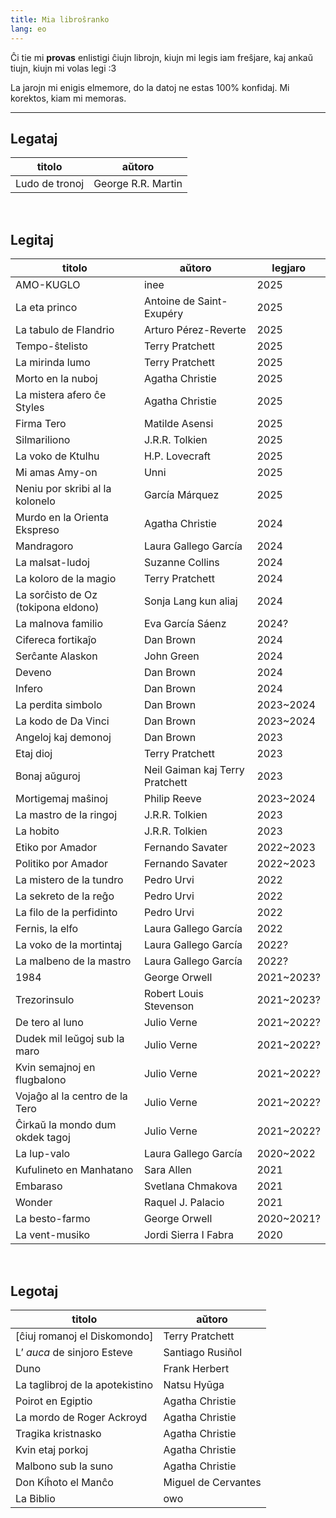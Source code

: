 ```yaml
---
title: Mia libroŝranko
lang: eo
---
```


Ĉi tie mi **provas** enlistigi ĉiujn librojn, kiujn mi legis iam freŝjare, kaj ankaŭ tiujn, kiujn mi volas legi :3

La jarojn mi enigis elmemore, do la datoj ne estas 100% konfidaj. Mi korektos, kiam mi memoras.

---

## Legataj

| titolo          | aŭtoro             |
| --------------- | ------------------ |
| Ludo de tronoj  | George R.R. Martin |

<br>

## Legitaj

| titolo                              | aŭtoro                          | legjaro    |
| ----------------------------------- | ------------------------------- | ---------- |
| AMO-KUGLO                           | inee                            | 2025       |
| La eta princo                       | Antoine de Saint-Exupéry        | 2025       |
| La tabulo de Flandrio               | Arturo Pérez-Reverte            | 2025       |
| Tempo-ŝtelisto                      | Terry Pratchett                 | 2025       |
| La mirinda lumo                     | Terry Pratchett                 | 2025       |
| Morto en la nuboj                   | Agatha Christie                 | 2025       |
| La mistera afero ĉe Styles          | Agatha Christie                 | 2025       |
| Firma Tero                          | Matilde Asensi                  | 2025       |
| Silmariliono                        | J.R.R. Tolkien                  | 2025       |
| La voko de Ktulhu                   | H.P. Lovecraft                  | 2025       |
| Mi amas Amy-on                      | Unni                            | 2025       |
| Neniu por skribi al la kolonelo     | García Márquez                  | 2025       |
| Murdo en la Orienta Ekspreso        | Agatha Christie                 | 2024       |
| Mandragoro                          | Laura Gallego García            | 2024       |
| La malsat-ludoj                     | Suzanne Collins                 | 2024       |
| La koloro de la magio               | Terry Pratchett                 | 2024       |
| La sorĉisto de Oz (tokipona eldono) | Sonja Lang kun aliaj            | 2024       |
| La malnova familio                  | Eva García Sáenz                | 2024?      |
| Cifereca fortikaĵo                  | Dan Brown                       | 2024       |
| Serĉante Alaskon                    | John Green                      | 2024       |
| Deveno                              | Dan Brown                       | 2024       |
| Infero                              | Dan Brown                       | 2024       |
| La perdita simbolo                  | Dan Brown                       | 2023~2024  |
| La kodo de Da Vinci                 | Dan Brown                       | 2023~2024  |
| Angeloj kaj demonoj                 | Dan Brown                       | 2023       |
| Etaj dioj                           | Terry Pratchett                 | 2023       |
| Bonaj aŭguroj                       | Neil Gaiman kaj Terry Pratchett | 2023       |
| Mortigemaj maŝinoj                  | Philip Reeve                    | 2023~2024  |
| La mastro de la ringoj              | J.R.R. Tolkien                  | 2023       |
| La hobito                           | J.R.R. Tolkien                  | 2023       |
| Etiko por Amador                    | Fernando Savater                | 2022~2023  |
| Politiko por Amador                 | Fernando Savater                | 2022~2023  |
| La mistero de la tundro             | Pedro Urvi                      | 2022       |
| La sekreto de la reĝo               | Pedro Urvi                      | 2022       |
| La filo de la perfidinto            | Pedro Urvi                      | 2022       |
| Fernis, la elfo                     | Laura Gallego García            | 2022       |
| La voko de la mortintaj             | Laura Gallego García            | 2022?      |
| La malbeno de la mastro             | Laura Gallego García            | 2022?      |
| 1984                                | George Orwell                   | 2021~2023? |
| Trezorinsulo                        | Robert Louis Stevenson          | 2021~2023? |
| De tero al luno                     | Julio Verne                     | 2021~2022? |
| Dudek mil leŭgoj sub la maro        | Julio Verne                     | 2021~2022? |
| Kvin semajnoj en flugbalono         | Julio Verne                     | 2021~2022? |
| Vojaĝo al la centro de la Tero      | Julio Verne                     | 2021~2022? |
| Ĉirkaŭ la mondo dum okdek tagoj     | Julio Verne                     | 2021~2022? |
| La lup-valo                         | Laura Gallego García            | 2020~2022  |
| Kufulineto en Manhatano             | Sara Allen                      | 2021       |
| Embaraso                            | Svetlana Chmakova               | 2021       |
| Wonder                              | Raquel J. Palacio               | 2021       |
| La besto-farmo                      | George Orwell                   | 2020~2021? |
| La vent-musiko                      | Jordi Sierra I Fabra            | 2020       |

<br>

## Legotaj

| titolo                          | aŭtoro              |
| ------------------------------- | ------------------- |
| [ĉiuj romanoj el Diskomondo]    | Terry Pratchett     |
| L’ _auca_ de sinjoro Esteve     | Santiago Rusiñol    |
| Duno                            | Frank Herbert       |
| La taglibroj de la apotekistino | Natsu Hyūga         |
| Poirot en Egiptio               | Agatha Christie     |
| La mordo de Roger Ackroyd       | Agatha Christie     |
| Tragika kristnasko              | Agatha Christie     |
| Kvin etaj porkoj                | Agatha Christie     |
| Malbono sub la suno             | Agatha Christie     |
| Don Kiĥoto el Manĉo             | Miguel de Cervantes |
| La Biblio                       | owo                 |
